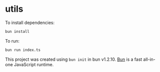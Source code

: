 # utils

To install dependencies:

```bash
bun install
```

To run:

```bash
bun run index.ts
```

This project was created using `bun init` in bun v1.2.10. [Bun](https://bun.sh) is a fast all-in-one JavaScript runtime.

